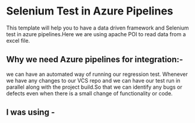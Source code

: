 # Selenium Test in Azure Pipelines
This template will help you to have a data driven framework and Selenium test in azure pipelines.Here we are using apache POI to read data from a excel file. 

## Why we need Azure pipelines for integration:-
we can have an automated way of running our regression test.  Whenever we have any changes to our VCS repo and we can have our test run in parallel along with the project build.So that we can identify  any bugs or defects even when there is a small change of functionality or code.

## I was using - 
